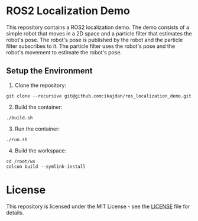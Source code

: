 # ROS2 Localization Demo

This repository contains a ROS2 localization demo. The demo consists of a simple robot that moves in a 2D space and a particle filter that estimates the robot's pose. The robot's pose is published by the robot and the particle filter subscribes to it. The particle filter uses the robot's pose and the robot's movement to estimate the robot's pose.

## Setup the Environment

1. Clone the repository:
```
git clone --recursive git@github.com:ikajdan/ros_localization_demo.git
```

2. Build the container:
```
./build.sh
```

3. Run the container:
```
./run.sh
```

4. Build the workspace:
```
cd /root/ws
colcon build --symlink-install
```

# License

This repository is licensed under the MIT License - see the [LICENSE](LICENSE) file for details.
